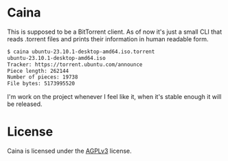 # Caina

This is supposed to be a BitTorrent client.
As of now it's just a small CLI that reads .torrent files and prints their information in human readable form.

```bash
$ caina ubuntu-23.10.1-desktop-amd64.iso.torrent
ubuntu-23.10.1-desktop-amd64.iso
Tracker: https://torrent.ubuntu.com/announce
Piece length: 262144
Number of pieces: 19738
File bytes: 5173995520
```

I'm work on the project whenever I feel like it, when it's stable enough it will be released.

# License

Caina is licensed under the [AGPLv3](https://www.gnu.org/licenses/agpl-3.0.en.html) license.
